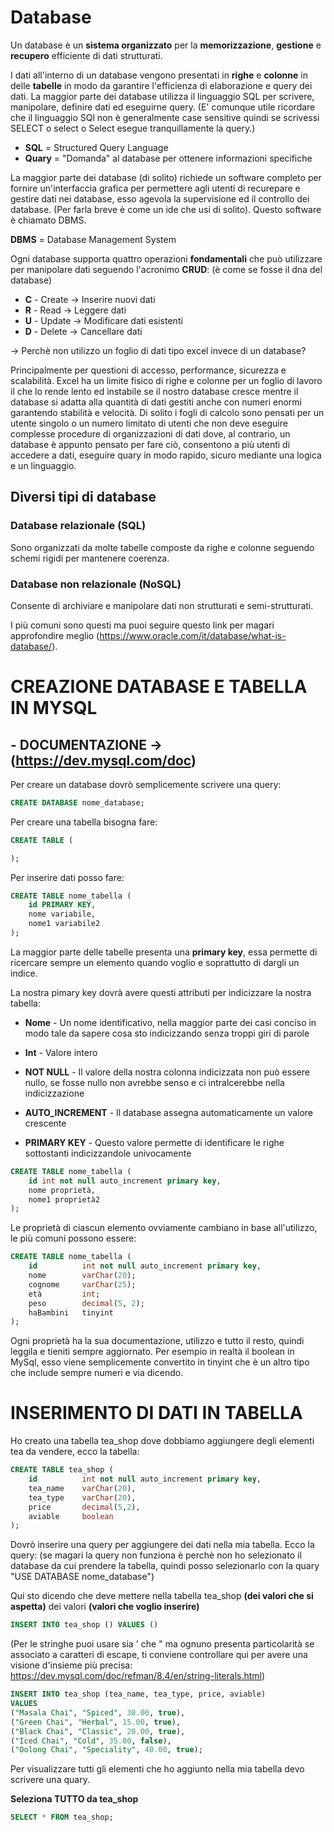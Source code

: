 # Database

Un database è un **sistema organizzato** per la **memorizzazione**, **gestione** e **recupero** efficiente di dati strutturati.

I dati all'interno di un database vengono presentati in **righe** e **colonne** in delle **tabelle** in modo da garantire l'efficienza di elaborazione e query dei dati. La maggior parte dei database utilizza il linguaggio SQL per scrivere, manipolare, definire dati ed eseguirne query. (E' comunque utile ricordare che il linguaggio SQl non è generalmente case sensitive quindi se scrivessi SELECT o select o Select esegue tranquillamente la query.)

- **SQL** = Structured Query Language
- **Quary** = "Domanda" al database per ottenere informazioni specifiche

La maggior parte dei database (di solito) richiede un software completo per fornire un'interfaccia grafica per permettere agli utenti di recurepare e gestire dati nei database, esso agevola la supervisione ed il controllo dei database. (Per farla breve è come un ide che usi di solito).
Questo software è chiamato DBMS.

**DBMS** = Database Management System

Ogni database supporta quattro operazioni **fondamentali** che può utilizzare per manipolare dati seguendo l'acronimo **CRUD**:
(è come se fosse il dna del database)

- **C** - Create -> Inserire nuovi dati
- **R** - Read -> Leggere dati
- **U** - Update -> Modificare dati esistenti
- **D** - Delete -> Cancellare dati

-> Perchè non utilizzo un foglio di dati tipo excel invece di un database?

Principalmente per questioni di accesso, performance, sicurezza e scalabilità.
Excel ha un limite fisico di righe e colonne per un foglio di lavoro il che lo rende lento ed instabile se il nostro database cresce mentre il database si adatta alla quantità di dati gestiti anche con numeri enormi garantendo stabilità e velocità. Di solito i fogli di calcolo sono pensati per un utente singolo o un numero limitato di utenti che non deve eseguire complesse procedure di organizzazioni di dati dove, al contrario, un database è appunto pensato per fare ciò, consentono a più utenti di accedere a dati, eseguire quary in modo rapido, sicuro mediante una logica e un linguaggio.

## Diversi tipi di database

### Database relazionale (SQL)

Sono organizzati da molte tabelle composte da righe e colonne seguendo schemi rigidi per mantenere coerenza.

### Database non relazionale (NoSQL)

Consente di archiviare e manipolare dati non strutturati e semi-strutturati.

I più comuni sono questi ma puoi seguire questo link per magari approfondire meglio (https://www.oracle.com/it/database/what-is-database/).

# CREAZIONE DATABASE E TABELLA IN MYSQL

## - DOCUMENTAZIONE -> (https://dev.mysql.com/doc)

Per creare un database dovrò semplicemente scrivere una query:

```sql
CREATE DATABASE nome_database;
```

Per creare una tabella bisogna fare:

```sql
CREATE TABLE (

);
```

Per inserire dati posso fare:

```sql
CREATE TABLE nome_tabella (
    id PRIMARY KEY,
    nome variabile,
    nome1 variabile2
);
```

La maggior parte delle tabelle presenta una **primary key**, essa permette di ricercare sempre un elemento quando voglio e soprattutto di dargli un indice.

La nostra pimary key dovrà avere questi attributi per indicizzare la nostra tabella:

- **Nome** - Un nome identificativo, nella maggior parte dei casi conciso in modo tale da sapere cosa sto indicizzando senza troppi giri di parole

- **Int** - Valore intero

- **NOT NULL** - Il valore della nostra colonna indicizzata non può essere nullo, se fosse nullo non avrebbe senso e ci intralcerebbe nella indicizzazione

- **AUTO_INCREMENT** - Il database assegna automaticamente un valore crescente

- **PRIMARY KEY** - Questo valore permette di identificare le righe sottostanti indicizzandole univocamente

```sql
CREATE TABLE nome_tabella (
    id int not null auto_increment primary key,
    nome proprietà,
    nome1 proprietà2
);
```

Le proprietà di ciascun elemento ovviamente cambiano in base all'utilizzo, le più comuni possono essere:

```sql
CREATE TABLE nome_tabella (
    id          int not null auto_increment primary key,
    nome        varChar(20);
    cognome     varChar(25);
    età         int;
    peso        decimal(5, 2);
    haBambini   tinyint
);
```

Ogni proprietà ha la sua documentazione, utilizzo e tutto il resto, quindi leggila e tieniti sempre aggiornato. Per esempio in realtà il boolean in MySql, esso viene semplicemente convertito in tinyint che è un altro tipo che include sempre numeri e via dicendo.

# INSERIMENTO DI DATI IN TABELLA

Ho creato una tabella tea_shop dove dobbiamo aggiungere degli elementi tea da vendere, ecco la tabella:

```sql
CREATE TABLE tea_shop (
    id          int not null auto_increment primary key,
    tea_name    varChar(20),
    tea_type    varChar(20),
    price       decimal(5,2),
    aviable     boolean
);
```

Dovrò inserire una query per aggiungere dei dati nella mia tabella. Ecco la query:
(se magari la query non funziona è perchè non ho selezionato il database da cui prendere la tabella, quindi posso selezionarlo con la quary "USE DATABASE nome_database")

Qui sto dicendo che deve mettere nella tabella tea_shop **(dei valori che si aspetta)** dei valori **(valori che voglio inserire)**

```sql
INSERT INTO tea_shop () VALUES ()
```

(Per le stringhe puoi usare sia ' che " ma ognuno presenta particolarità se associato a caratteri di escape, ti conviene controllare qui per avere una visione d'insieme più precisa: https://dev.mysql.com/doc/refman/8.4/en/string-literals.html)

```sql
INSERT INTO tea_shop (tea_name, tea_type, price, aviable)
VALUES
("Masala Chai", "Spiced", 30.00, true),
("Green Chai", "Herbal", 15.00, true),
("Black Chai", "Classic", 20.00, true),
("Iced Chai", "Cold", 35.00, false),
("Oolong Chai", "Speciality", 40.00, true);
```

Per visualizzare tutti gli elementi che ho aggiunto nella mia tabella devo scrivere una quary.

**Seleziona **TUTTO** da tea_shop**

```sql
SELECT * FROM tea_shop;
```

